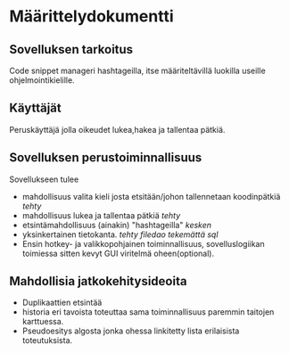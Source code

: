 # Määrittelydokumentti

## Sovelluksen tarkoitus

Code snippet manageri hashtageilla, itse määriteltävillä luokilla useille 
ohjelmointikielille.

## Käyttäjät

Peruskäyttäjä jolla oikeudet lukea,hakea ja tallentaa pätkiä.

## Sovelluksen perustoiminnallisuus

Sovellukseen tulee 
* mahdollisuus valita kieli josta etsitään/johon tallennetaan koodinpätkiä *tehty*
* mahdollisuus lukea ja tallentaa pätkiä *tehty*
* etsintämahdollisuus (ainakin) "hashtageilla" *kesken*
* yksinkertainen tietokanta. *tehty filedao* *tekemättä sql*
* Ensin hotkey- ja valikkopohjainen toiminnallisuus, sovelluslogiikan toimiessa 
sitten kevyt GUI viritelmä oheen(optional).

## Mahdollisia jatkokehitysideoita

* Duplikaattien etsintää
* historia eri tavoista toteuttaa sama toiminnallisuus paremmin taitojen 
karttuessa.
* Pseudoesitys algosta jonka ohessa linkitetty lista erilaisista toteutuksista.
